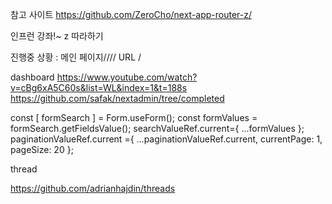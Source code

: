 참고 사이트
https://github.com/ZeroCho/next-app-router-z/

인프런 강좌!~ z 따라하기

진행중 상황 : 메인 페이지//// URL /


dashboard
https://www.youtube.com/watch?v=cBg6xA5C60s&list=WL&index=1&t=188s
https://github.com/safak/nextadmin/tree/completed

const [ formSearch ] = Form.useForm();
const formValues = formSearch.getFieldsValue();
searchValueRef.current={ ...formValues };
paginationValueRef.current ={ ...paginationValueRef.current, currentPage: 1, pageSize: 20 };


thread

https://github.com/adrianhajdin/threads
